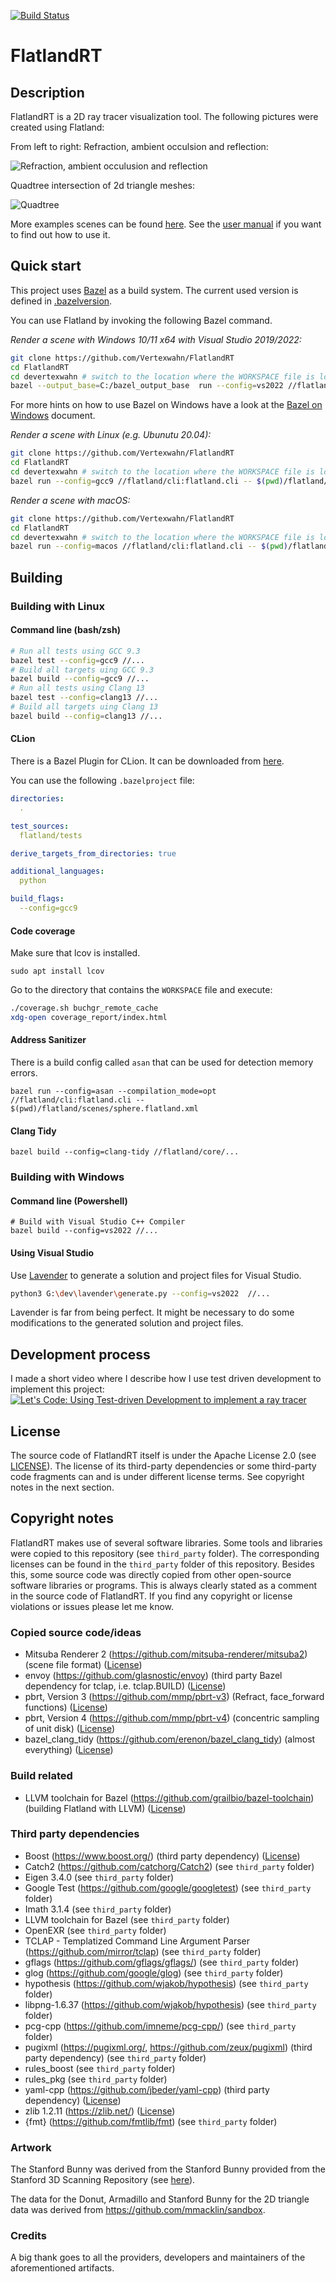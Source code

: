 <!--
SPDX-FileCopyrightText: 2022 Julian Amann <dev@vertexwahn.de>
SPDX-License-Identifier: Apache-2.0
-->

[![Build Status](https://vertexwahn.visualstudio.com/FlatlandRT/_apis/build/status/Vertexwahn.FlatlandRT?branchName=master)](https://vertexwahn.visualstudio.com/FlatlandRT/_build/latest?definitionId=6&branchName=master)

# FlatlandRT

## Description

FlatlandRT is a 2D ray tracer visualization tool.
The following pictures were created using Flatland:

From left to right: Refraction, ambient occulsion and reflection:

![Refraction, ambient occulusion and reflection](docs/images/header.svg)

Quadtree intersection of 2d triangle meshes:

![Quadtree](docs/images/quadtree.svg)

More examples scenes can be found [here](devertexwahn/flatland/docs/example_scenes.md).
See the [user manual](devertexwahn/flatland/docs/user_manual.md) if you want to find out how to use it. 

## Quick start

This project uses [Bazel](https://bazel.build/) as a build system. The current used version is defined in [.bazelversion](devertexwahn/.bazelversion).

You can use Flatland by invoking the following Bazel command.

*Render a scene with Windows 10/11 x64 with Visual Studio 2019/2022:*

```bash
git clone https://github.com/Vertexwahn/FlatlandRT
cd FlatlandRT
cd devertexwahn # switch to the location where the WORKSPACE file is located
bazel --output_base=C:/bazel_output_base  run --config=vs2022 //flatland/cli:flatland.cli C:\scenes\bunny.flatland.xml
```

For more hints on how to use Bazel on Windows have a look at the [Bazel on Windows](https://docs.google.com/document/d/17YIqUdffxpwcKP-0whHM6TFELN8VohTpjiiEIbbRfts/edit?usp=sharing) document.

*Render a scene with Linux (e.g. Ubunutu 20.04):*

```bash
git clone https://github.com/Vertexwahn/FlatlandRT
cd FlatlandRT
cd devertexwahn # switch to the location where the WORKSPACE file is located
bazel run --config=gcc9 //flatland/cli:flatland.cli -- $(pwd)/flatland/scenes/bunny/bunny.flatland.xml
```

*Render a scene with macOS:*

```bash
git clone https://github.com/Vertexwahn/FlatlandRT
cd FlatlandRT
cd devertexwahn # switch to the location where the WORKSPACE file is located
bazel run --config=macos //flatland/cli:flatland.cli -- $(pwd)/flatland/scenes/bunny/bunny.flatland.xml
```

## Building

### Building with Linux

#### Command line (bash/zsh)

```bash
# Run all tests using GCC 9.3
bazel test --config=gcc9 //...
# Build all targets uing GCC 9.3
bazel build --config=gcc9 //... 
# Run all tests using Clang 13
bazel test --config=clang13 //...
# Build all targets uing Clang 13
bazel build --config=clang13 //... 
```

#### CLion

There is a Bazel Plugin for CLion. It can be downloaded from [here](https://plugins.jetbrains.com/author/4bb31785-ad06-4671-8e26-266aadc184bd).

You can use the following `.bazelproject` file:

```yaml
directories:
  .

test_sources:
  flatland/tests

derive_targets_from_directories: true

additional_languages:
  python

build_flags:
  --config=gcc9
```

#### Code coverage

Make sure that lcov is installed.

    sudo apt install lcov

Go to the directory that contains the `WORKSPACE` file and execute:

```bash
./coverage.sh buchgr_remote_cache
xdg-open coverage_report/index.html
```

#### Address Sanitizer

There is a build config called `asan` that can be used for detection memory errors.

    bazel run --config=asan --compilation_mode=opt //flatland/cli:flatland.cli --  $(pwd)/flatland/scenes/sphere.flatland.xml

#### Clang Tidy

    bazel build --config=clang-tidy //flatland/core/...

### Building with Windows

#### Command line (Powershell)

    # Build with Visual Studio C++ Compiler
    bazel build --config=vs2022 //...

#### Using Visual Studio

Use [Lavender](https://github.com/tmandry/lavender) to generate a solution and project files for Visual Studio.

```bash
python3 G:\dev\lavender\generate.py --config=vs2022  //...
```

Lavender is far from being perfect. 
It might be necessary to do some modifications to the generated solution and project files.

## Development process

I made a short video where I describe how I use test driven development to implement this project: 
[![Let's Code: Using Test-driven Development to implement a ray tracer](https://img.youtube.com/vi/vFBXNr952nU/0.jpg)](https://www.youtube.com/watch?v=vFBXNr952nU)

## License

The source code of FlatlandRT itself is under the Apache License 2.0 (see [LICENSE](LICENSE)).
The license of its third-party dependencies or some third-party code fragments can and is under different license terms. See copyright notes in the next section.

## Copyright notes

FlatlandRT makes use of several software libraries.
Some tools and libraries were copied to this repository (see `third_party` folder).
The corresponding licenses can be found in the `third_party` folder of this repository.
Besides this,
some source code was directly copied from other open-source software libraries or programs.
This is always clearly stated as a comment in the source code of FlatlandRT.
If you find any copyright or license violations or issues please let me know.

### Copied source code/ideas

* Mitsuba Renderer 2 (https://github.com/mitsuba-renderer/mitsuba2) (scene file format) ([License](devertexwahn/flatland/LICENSES/mitsuba2/LICENSE))
* envoy (https://github.com/glasnostic/envoy) (third party Bazel dependency for tclap, i.e. tclap.BUILD)  ([License](devertexwahn/flatland/LICENSES/envoy/LICENSE))
* pbrt, Version 3 (https://github.com/mmp/pbrt-v3) (Refract, face_forward functions) ([License](devertexwahn/flatland/LICENSES/pbrt-v3/LICENSE.txt))
* pbrt, Version 4 (https://github.com/mmp/pbrt-v4) (concentric sampling of unit disk) ([License](devertexwahn/flatland/LICENSES/pbrt-v4/LICENSE.txt))
* bazel_clang_tidy (https://github.com/erenon/bazel_clang_tidy) (almost everything) ([License](devertexwahn/flatland/LICENSES/bazel_clang_tidy/LICENSE))

### Build related

* LLVM toolchain for Bazel (https://github.com/grailbio/bazel-toolchain) (building Flatland with LLVM) ([License](licenses/llvm_bazel_toolchain/LICENSE))

### Third party dependencies

* Boost (https://www.boost.org/) (third party dependency) ([License](devertexwahn/flatland/LICENSES/boost/LICENSE))
* Catch2 (https://github.com/catchorg/Catch2) (see `third_party` folder)
* Eigen 3.4.0 (see `third_party` folder)
* Google Test (https://github.com/google/googletest) (see `third_party` folder)
* Imath 3.1.4 (see `third_party` folder)
* LLVM toolchain for Bazel (see `third_party` folder)
* OpenEXR (see `third_party` folder)
* TCLAP - Templatized Command Line Argument Parser (https://github.com/mirror/tclap)  (see `third_party` folder)
* gflags (https://github.com/gflags/gflags/) (see `third_party` folder)
* glog (https://github.com/google/glog) (see `third_party` folder)
* hypothesis (https://github.com/wjakob/hypothesis) (see `third_party` folder)
* libpng-1.6.37 (https://github.com/wjakob/hypothesis) (see `third_party` folder)
* pcg-cpp (https://github.com/imneme/pcg-cpp/)  (see `third_party` folder)
* pugixml (https://pugixml.org/, https://github.com/zeux/pugixml) (third party dependency) (see `third_party` folder)
* rules_boost (see `third_party` folder)
* rules_pkg (see `third_party` folder)
* yaml-cpp (https://github.com/jbeder/yaml-cpp) (third party dependency) ([License](devertexwahn/flatland/LICENSES/yaml-cpp/LICENSE))
* zlib 1.2.11 (https://zlib.net/) ([License](devertexwahn/flatland/LICENSES/third_party/zlib-1.2.11/README))
* {fmt} (https://github.com/fmtlib/fmt) (see `third_party` folder)

### Artwork

The Stanford Bunny was derived from the Stanford Bunny provided from the Stanford 3D Scanning Repository (see [here](http://graphics.stanford.edu/data/3Dscanrep/#bunny)).

The data for the Donut, Armadillo and Stanford Bunny for the 2D triangle data was derived from https://github.com/mmacklin/sandbox. 

### Credits

A big thank goes to all the providers, developers and maintainers of the aforementioned artifacts.
